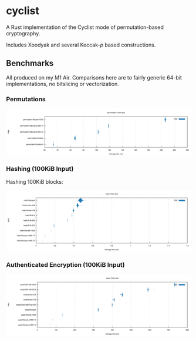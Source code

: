# cyclist

A Rust implementation of the Cyclist mode of permutation-based cryptography.

Includes Xoodyak and several Keccak-_p_ based constructions.

## Benchmarks

All produced on my M1 Air.
Comparisons here are to fairly generic 64-bit implementations, no bitslicing or vectorization.

### Permutations

![A violin plot of permutation runtimes.](permutations.svg)

### Hashing (100KiB Input)

Hashing 100KiB blocks:

![A violin plot of hashing runtimes.](hashes.svg)

### Authenticated Encryption (100KiB Input)

![A violin plot of AEAD runtimes.](aeads.svg)
